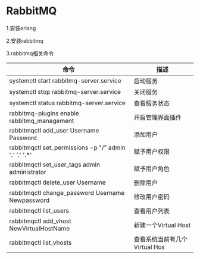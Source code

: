 # RabbitMQ

1.安装erlang

2.安装rabbitmq

3.rabbitmq相关命令

| 命令                                                    | 描述                          |
| ------------------------------------------------------- | ----------------------------- |
| systemctl start rabbitmq-server.service                 | 启动服务                      |
| systemctl stop rabbitmq-server.service                  | 关闭服务                      |
| systemctl status rabbitmq-server.service                | 查看服务状态                  |
| rabbitmq-plugins enable rabbitmq_management             | 开启管理界面插件              |
| rabbitmqctl add_user Username Password                  | 添加用户                      |
| rabbitmqctl set_permissions -p "/" admin '.*' '.*' '.*' | 赋予用户权限                  |
| rabbitmqctl set_user_tags admin administrator           | 赋予用户角色                  |
| rabbitmqctl delete_user Username                        | 删除用户                      |
| rabbitmqctl change_password Username Newpassword        | 修改用户密码                  |
| rabbitmqctl list_users                                  | 查看用户列表                  |
| rabbitmqctl add_vhost NewVirtualHostName                | 新建一个Virtual Host          |
| rabbitmqctl list_vhosts                                 | 查看系统当前有几个Virtual Hos |





